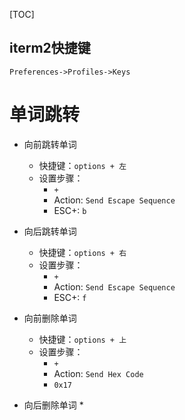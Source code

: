 [TOC]

iterm2快捷键
---
`Preferences->Profiles->Keys`

# 单词跳转
* 向前跳转单词
  * 快捷键：`options + 左`
  * 设置步骤：
    * `+`
    * Action: `Send Escape Sequence`
    * ESC+: `b`

* 向后跳转单词
  * 快捷键：`options + 右`
  * 设置步骤：
    * `+`
    * Action: `Send Escape Sequence`
    * ESC+: `f`

* 向前删除单词
  * 快捷键：`options + 上`
  * 设置步骤：
    * `+`
    * Action: `Send Hex Code`
    * `0x17`

* 向后删除单词
  * 